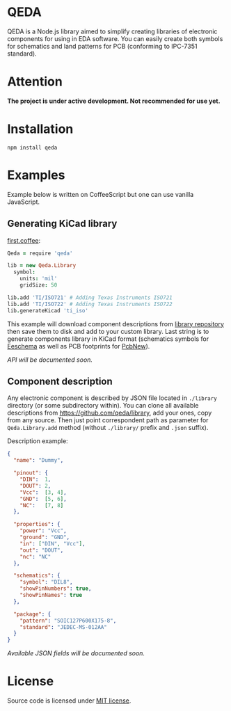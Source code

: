 QEDA
====

QEDA is a Node.js library aimed to simplify creating libraries of electronic components for using in EDA software. You can easily create both symbols for schematics and land patterns for PCB (conforming to IPC-7351 standard).

Attention
=========

**The project is under active development. Not recommended for use yet.**

Installation
============

    npm install qeda

Examples
========

Example below is written on CoffeeScript but one can use vanilla JavaScript.

Generating KiCad library
------------------------

[first.coffee](./examples/first/first.coffee):

```coffeescript
Qeda = require 'qeda'

lib = new Qeda.Library
  symbol:
    units: 'mil'
    gridSize: 50

lib.add 'TI/ISO721' # Adding Texas Instruments ISO721
lib.add 'TI/ISO722' # Adding Texas Instruments ISO722
lib.generateKicad 'ti_iso'
```

This example will download component descriptions from [library repository](https://github.com/qeda/library/) then save them to disk and add to your custom library. Last string is to generate components library in KiCad format (schematics symbols for [Eeschema](http://kicad-pcb.org/discover/eeschema/) as well as PCB footprints for [PcbNew](http://kicad-pcb.org/discover/pcbnew/)).

_API will be documented soon._

Component description
---------------------

Any electronic component is described by JSON file located in `./library` directory (or some subdirectory within). You can clone all available descriptions from <https://github.com/qeda/library>, add your ones, copy from any source. Then just point correspondent path as parameter for `Qeda.Library.add` method (without `./library/` prefix and `.json` suffix).

Description example:

```json
{
  "name": "Dummy",

  "pinout": {
    "DIN":  1,
    "DOUT": 2,
    "Vcc":  [3, 4],
    "GND":  [5, 6],
    "NC":   [7, 8]
  },

  "properties": {
    "power": "Vcc",
    "ground": "GND",
    "in": ["DIN", "Vcc"],
    "out": "DOUT",
    "nc": "NC"
  },

  "schematics": {
    "symbol": "DIL8",
    "showPinNumbers": true,
    "showPinNames": true
  },

  "package": {
    "pattern": "SOIC127P600X175-8",
    "standard": "JEDEC-MS-012AA"
  }
}
```

_Available JSON fields will be documented soon._

License
=======

Source code is licensed under [MIT license](http://opensource.org/licenses/MIT).
